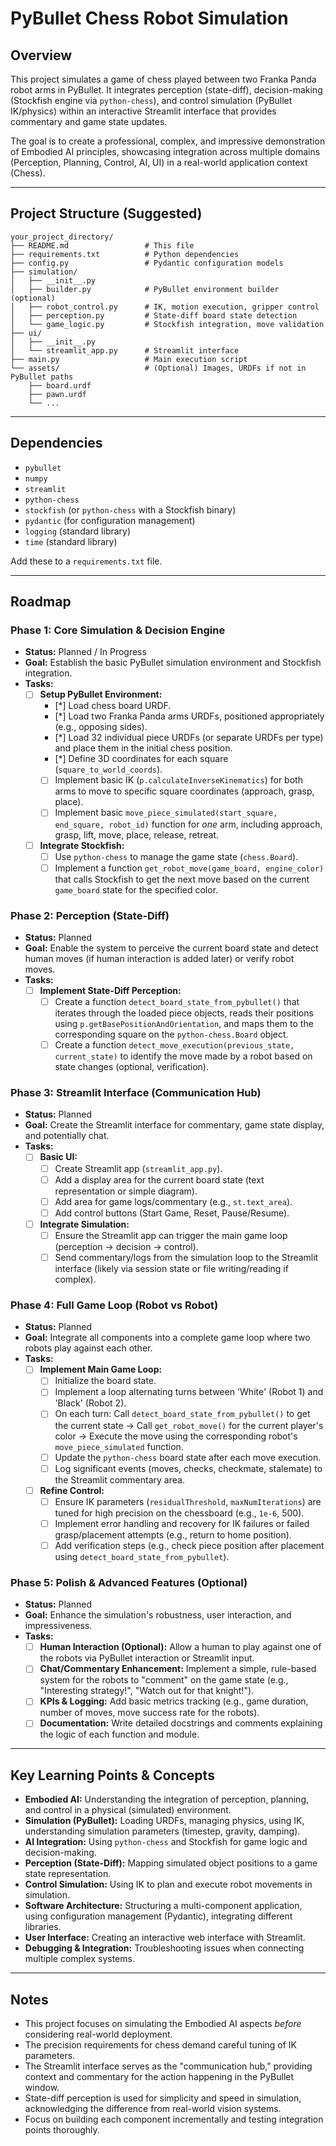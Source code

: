# PyBullet Chess Robot Simulation

## Overview

This project simulates a game of chess played between two Franka Panda robot arms in PyBullet. It integrates perception (state-diff), decision-making (Stockfish engine via `python-chess`), and control simulation (PyBullet IK/physics) within an interactive Streamlit interface that provides commentary and game state updates.

The goal is to create a professional, complex, and impressive demonstration of Embodied AI principles, showcasing integration across multiple domains (Perception, Planning, Control, AI, UI) in a real-world application context (Chess).

---

## Project Structure (Suggested)

```
your_project_directory/
├── README.md                 # This file
├── requirements.txt          # Python dependencies
├── config.py                 # Pydantic configuration models
├── simulation/
│   ├── __init__.py
│   ├── builder.py            # PyBullet environment builder (optional)
│   ├── robot_control.py      # IK, motion execution, gripper control
│   ├── perception.py         # State-diff board state detection
│   └── game_logic.py         # Stockfish integration, move validation
├── ui/
│   ├── __init__.py
│   └── streamlit_app.py      # Streamlit interface
├── main.py                   # Main execution script
└── assets/                   # (Optional) Images, URDFs if not in PyBullet paths
    ├── board.urdf
    ├── pawn.urdf
    └── ...
```

---

## Dependencies

*   `pybullet`
*   `numpy`
*   `streamlit`
*   `python-chess`
*   `stockfish` (or `python-chess` with a Stockfish binary)
*   `pydantic` (for configuration management)
*   `logging` (standard library)
*   `time` (standard library)

Add these to a `requirements.txt` file.

---

## Roadmap

### Phase 1: Core Simulation & Decision Engine

*   **Status:** Planned / In Progress
*   **Goal:** Establish the basic PyBullet simulation environment and Stockfish integration.
*   **Tasks:**
    *   [ ] **Setup PyBullet Environment:**
        *   [*] Load chess board URDF.
        *   [*] Load two Franka Panda arms URDFs, positioned appropriately (e.g., opposing sides).
        *   [*] Load 32 individual piece URDFs (or separate URDFs per type) and place them in the initial chess position.
        *   [*] Define 3D coordinates for each square (`square_to_world_coords`).
        *   [ ] Implement basic IK (`p.calculateInverseKinematics`) for both arms to move to specific square coordinates (approach, grasp, place).
        *   [ ] Implement basic `move_piece_simulated(start_square, end_square, robot_id)` function for *one* arm, including approach, grasp, lift, move, place, release, retreat.
    *   [ ] **Integrate Stockfish:**
        *   [ ] Use `python-chess` to manage the game state (`chess.Board`).
        *   [ ] Implement a function `get_robot_move(game_board, engine_color)` that calls Stockfish to get the next move based on the current `game_board` state for the specified color.

### Phase 2: Perception (State-Diff)

*   **Status:** Planned
*   **Goal:** Enable the system to perceive the current board state and detect human moves (if human interaction is added later) or verify robot moves.
*   **Tasks:**
    *   [ ] **Implement State-Diff Perception:**
        *   [ ] Create a function `detect_board_state_from_pybullet()` that iterates through the loaded piece objects, reads their positions using `p.getBasePositionAndOrientation`, and maps them to the corresponding square on the `python-chess.Board` object.
        *   [ ] Create a function `detect_move_execution(previous_state, current_state)` to identify the move made by a robot based on state changes (optional, verification).

### Phase 3: Streamlit Interface (Communication Hub)

*   **Status:** Planned
*   **Goal:** Create the Streamlit interface for commentary, game state display, and potentially chat.
*   **Tasks:**
    *   [ ] **Basic UI:**
        *   [ ] Create Streamlit app (`streamlit_app.py`).
        *   [ ] Add a display area for the current board state (text representation or simple diagram).
        *   [ ] Add area for game logs/commentary (e.g., `st.text_area`).
        *   [ ] Add control buttons (Start Game, Reset, Pause/Resume).
    *   [ ] **Integrate Simulation:**
        *   [ ] Ensure the Streamlit app can trigger the main game loop (perception -> decision -> control).
        *   [ ] Send commentary/logs from the simulation loop to the Streamlit interface (likely via session state or file writing/reading if complex).

### Phase 4: Full Game Loop (Robot vs Robot)

*   **Status:** Planned
*   **Goal:** Integrate all components into a complete game loop where two robots play against each other.
*   **Tasks:**
    *   [ ] **Implement Main Game Loop:**
        *   [ ] Initialize the board state.
        *   [ ] Implement a loop alternating turns between 'White' (Robot 1) and 'Black' (Robot 2).
        *   [ ] On each turn: Call `detect_board_state_from_pybullet()` to get the current state -> Call `get_robot_move()` for the current player's color -> Execute the move using the corresponding robot's `move_piece_simulated` function.
        *   [ ] Update the `python-chess` board state after each move execution.
        *   [ ] Log significant events (moves, checks, checkmate, stalemate) to the Streamlit commentary area.
    *   [ ] **Refine Control:**
        *   [ ] Ensure IK parameters (`residualThreshold`, `maxNumIterations`) are tuned for high precision on the chessboard (e.g., `1e-6`, 500).
        *   [ ] Implement error handling and recovery for IK failures or failed grasp/placement attempts (e.g., return to home position).
        *   [ ] Add verification steps (e.g., check piece position after placement using `detect_board_state_from_pybullet`).

### Phase 5: Polish & Advanced Features (Optional)

*   **Status:** Planned
*   **Goal:** Enhance the simulation's robustness, user interaction, and impressiveness.
*   **Tasks:**
    *   [ ] **Human Interaction (Optional):** Allow a human to play against one of the robots via PyBullet interaction or Streamlit input.
    *   [ ] **Chat/Commentary Enhancement:** Implement a simple, rule-based system for the robots to "comment" on the game state (e.g., "Interesting strategy!", "Watch out for that knight!").
    *   [ ] **KPIs & Logging:** Add basic metrics tracking (e.g., game duration, number of moves, move success rate for the robots).
    *   [ ] **Documentation:** Write detailed docstrings and comments explaining the logic of each function and module.

---

## Key Learning Points & Concepts

*   **Embodied AI:** Understanding the integration of perception, planning, and control in a physical (simulated) environment.
*   **Simulation (PyBullet):** Loading URDFs, managing physics, using IK, understanding simulation parameters (timestep, gravity, damping).
*   **AI Integration:** Using `python-chess` and Stockfish for game logic and decision-making.
*   **Perception (State-Diff):** Mapping simulated object positions to a game state representation.
*   **Control Simulation:** Using IK to plan and execute robot movements in simulation.
*   **Software Architecture:** Structuring a multi-component application, using configuration management (Pydantic), integrating different libraries.
*   **User Interface:** Creating an interactive web interface with Streamlit.
*   **Debugging & Integration:** Troubleshooting issues when connecting multiple complex systems.

---

## Notes

*   This project focuses on simulating the Embodied AI aspects *before* considering real-world deployment.
*   The precision requirements for chess demand careful tuning of IK parameters.
*   The Streamlit interface serves as the "communication hub," providing context and commentary for the action happening in the PyBullet window.
*   State-diff perception is used for simplicity and speed in simulation, acknowledging the difference from real-world vision systems.
*   Focus on building each component incrementally and testing integration points thoroughly.
